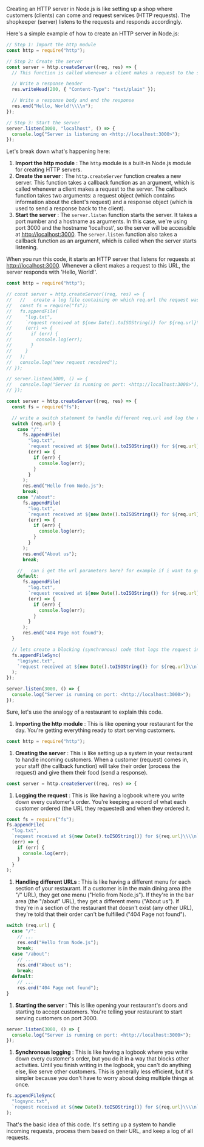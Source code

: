 Creating an HTTP server in Node.js is like setting up a shop where customers (clients) can come and request services (HTTP requests). The shopkeeper (server) listens to the requests and responds accordingly.

Here's a simple example of how to create an HTTP server in Node.js:

```jsx
// Step 1: Import the http module
const http = require("http");

// Step 2: Create the server
const server = http.createServer((req, res) => {
  // This function is called whenever a client makes a request to the server

  // Write a response header
  res.writeHead(200, { "Content-Type": "text/plain" });

  // Write a response body and end the response
  res.end("Hello, World!\\\\n");
});

// Step 3: Start the server
server.listen(3000, "localhost", () => {
  console.log("Server is listening on <http://localhost:3000>");
});
```

Let's break down what's happening here:

1. **Import the http module** : The `http` module is a built-in Node.js module for creating HTTP servers.
2. **Create the server** : The `http.createServer` function creates a new server. This function takes a callback function as an argument, which is called whenever a client makes a request to the server. The callback function takes two arguments: a request object (which contains information about the client's request) and a response object (which is used to send a response back to the client).
3. **Start the server** : The `server.listen` function starts the server. It takes a port number and a hostname as arguments. In this case, we're using port 3000 and the hostname 'localhost', so the server will be accessible at [](http://localhost:3000/)[http://localhost:3000](http://localhost:3000). The `server.listen` function also takes a callback function as an argument, which is called when the server starts listening.

When you run this code, it starts an HTTP server that listens for requests at [](http://localhost:3000/)[http://localhost:3000](http://localhost:3000). Whenever a client makes a request to this URL, the server responds with 'Hello, World!'.

```jsx
const http = require("http");

// const server = http.createServer((req, res) => {
//   //   create a log file containing on which req.url the request was received
//   const fs = require("fs");
//   fs.appendFile(
//     "log.txt",
//     `request received at ${new Date().toISOString()} for ${req.url}\\n`,
//     (err) => {
//       if (err) {
//         console.log(err);
//       }
//     }
//   );
//   console.log("new request received");
// });

// server.listen(3000, () => {
//   console.log("Server is running on port: <http://localhost:3000>");
// });

const server = http.createServer((req, res) => {
  const fs = require("fs");

  // write a switch statement to handle different req.url and log the request in log.txt
  switch (req.url) {
    case "/":
      fs.appendFile(
        "log.txt",
        `request received at ${new Date().toISOString()} for ${req.url}\\n`,
        (err) => {
          if (err) {
            console.log(err);
          }
        }
      );
      res.end("Hello from Node.js");
      break;
    case "/about":
      fs.appendFile(
        "log.txt",
        `request received at ${new Date().toISOString()} for ${req.url}\\n`,
        (err) => {
          if (err) {
            console.log(err);
          }
        }
      );
      res.end("About us");
      break;

    //   can i get the url parameters here? for example if i want to go to /user, console log should be hello ${user} and it should be dynamic
    default:
      fs.appendFile(
        "log.txt",
        `request received at ${new Date().toISOString()} for ${req.url}\\n`,
        (err) => {
          if (err) {
            console.log(err);
          }
        }
      );
      res.end("404 Page not found");
  }

  // lets create a blocking (synchronous) code that logs the request in logsync.txt
  fs.appendFileSync(
    "logsync.txt",
    `request received at ${new Date().toISOString()} for ${req.url}\\n`
  );
});

server.listen(3000, () => {
  console.log("Server is running on port: <http://localhost:3000>");
});
```

Sure, let's use the analogy of a restaurant to explain this code.

1. **Importing the http module** : This is like opening your restaurant for the day. You're getting everything ready to start serving customers.

```jsx
const http = require("http");
```

1. **Creating the server** : This is like setting up a system in your restaurant to handle incoming customers. When a customer (request) comes in, your staff (the callback function) will take their order (process the request) and give them their food (send a response).

```jsx
const server = http.createServer((req, res) => {

```

1. **Logging the request** : This is like having a logbook where you write down every customer's order. You're keeping a record of what each customer ordered (the URL they requested) and when they ordered it.

```jsx
const fs = require("fs");
fs.appendFile(
  "log.txt",
  `request received at ${new Date().toISOString()} for ${req.url}\\\\n`,
  (err) => {
    if (err) {
      console.log(err);
    }
  }
);
```

1. **Handling different URLs** : This is like having a different menu for each section of your restaurant. If a customer is in the main dining area (the "/" URL), they get one menu ("Hello from Node.js"). If they're in the bar area (the "/about" URL), they get a different menu ("About us"). If they're in a section of the restaurant that doesn't exist (any other URL), they're told that their order can't be fulfilled ("404 Page not found").

```jsx
switch (req.url) {
  case "/":
    // ...
    res.end("Hello from Node.js");
    break;
  case "/about":
    // ...
    res.end("About us");
    break;
  default:
    // ...
    res.end("404 Page not found");
}
```

1. **Starting the server** : This is like opening your restaurant's doors and starting to accept customers. You're telling your restaurant to start serving customers on port 3000.

```jsx
server.listen(3000, () => {
  console.log("Server is running on port: <http://localhost:3000>");
});
```

1. **Synchronous logging** : This is like having a logbook where you write down every customer's order, but you do it in a way that blocks other activities. Until you finish writing in the logbook, you can't do anything else, like serve other customers. This is generally less efficient, but it's simpler because you don't have to worry about doing multiple things at once.

```jsx
fs.appendFileSync(
  "logsync.txt",
  `request received at ${new Date().toISOString()} for ${req.url}\\\\n`
);
```

That's the basic idea of this code. It's setting up a system to handle incoming requests, process them based on their URL, and keep a log of all requests.
